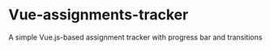 # Vue-assignments-tracker
A simple Vue.js-based assignment tracker with progress bar and transitions

